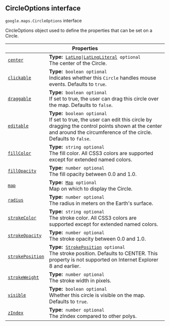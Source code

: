 
<h2 id="CircleOptions">CircleOptions interface</h2>
<p>
<code><span itemprop="path">google.maps</span>.<span itemprop="name">CircleOptions</span></code>
interface
</p>
<p>CircleOptions object used to define the properties that can be set on a Circle.</p>
<div class="devsite-table-wrapper"><table class="properties responsive" summary="interface CircleOptions - Properties">
<thead>
<tr><th colspan="2">Properties</th>
</tr></thead>
<tbody>
<tr id="CircleOptions.center">
<td itemprop="property"><code><a class="secret-link" href="#CircleOptions.center"><span>center</span></a></code></td>
<td><div><strong>Type:</strong>&nbsp; <code><a href="LatLng.md">LatLng</a>|<a href="LatLngLiteral.md">LatLngLiteral</a> <span class="optional-type-annotation">optional</span></code></div>
<div class="desc">The center of the Circle.</div></td>
</tr>
<tr id="CircleOptions.clickable">
<td itemprop="property"><code><a class="secret-link" href="#CircleOptions.clickable"><span>clickable</span></a></code></td>
<td><div><strong>Type:</strong>&nbsp; <code>boolean <span class="optional-type-annotation">optional</span></code></div>
<div class="desc">Indicates whether this <code>Circle</code> handles mouse events. Defaults to <code>true</code>.</div></td>
</tr>
<tr id="CircleOptions.draggable">
<td itemprop="property"><code><a class="secret-link" href="#CircleOptions.draggable"><span>draggable</span></a></code></td>
<td><div><strong>Type:</strong>&nbsp; <code>boolean <span class="optional-type-annotation">optional</span></code></div>
<div class="desc">If set to true, the user can drag this circle over the map. Defaults to <code>false</code>.</div></td>
</tr>
<tr id="CircleOptions.editable">
<td itemprop="property"><code><a class="secret-link" href="#CircleOptions.editable"><span>editable</span></a></code></td>
<td><div><strong>Type:</strong>&nbsp; <code>boolean <span class="optional-type-annotation">optional</span></code></div>
<div class="desc">If set to true, the user can edit this circle by dragging the control points shown at the center and around the circumference of the circle. Defaults to <code>false</code>.</div></td>
</tr>
<tr id="CircleOptions.fillColor">
<td itemprop="property"><code><a class="secret-link" href="#CircleOptions.fillColor"><span>fillColor</span></a></code></td>
<td><div><strong>Type:</strong>&nbsp; <code>string <span class="optional-type-annotation">optional</span></code></div>
<div class="desc">The fill color. All CSS3 colors are supported except for extended named colors.</div></td>
</tr>
<tr id="CircleOptions.fillOpacity">
<td itemprop="property"><code><a class="secret-link" href="#CircleOptions.fillOpacity"><span>fillOpacity</span></a></code></td>
<td><div><strong>Type:</strong>&nbsp; <code>number <span class="optional-type-annotation">optional</span></code></div>
<div class="desc">The fill opacity between 0.0 and 1.0.</div></td>
</tr>
<tr id="CircleOptions.map">
<td itemprop="property"><code><a class="secret-link" href="#CircleOptions.map"><span>map</span></a></code></td>
<td><div><strong>Type:</strong>&nbsp; <code><a href="Map.md">Map</a> <span class="optional-type-annotation">optional</span></code></div>
<div class="desc">Map on which to display the Circle.</div></td>
</tr>
<tr id="CircleOptions.radius">
<td itemprop="property"><code><a class="secret-link" href="#CircleOptions.radius"><span>radius</span></a></code></td>
<td><div><strong>Type:</strong>&nbsp; <code>number <span class="optional-type-annotation">optional</span></code></div>
<div class="desc">The radius in meters on the Earth's surface.</div></td>
</tr>
<tr id="CircleOptions.strokeColor">
<td itemprop="property"><code><a class="secret-link" href="#CircleOptions.strokeColor"><span>strokeColor</span></a></code></td>
<td><div><strong>Type:</strong>&nbsp; <code>string <span class="optional-type-annotation">optional</span></code></div>
<div class="desc">The stroke color. All CSS3 colors are supported except for extended named colors.</div></td>
</tr>
<tr id="CircleOptions.strokeOpacity">
<td itemprop="property"><code><a class="secret-link" href="#CircleOptions.strokeOpacity"><span>strokeOpacity</span></a></code></td>
<td><div><strong>Type:</strong>&nbsp; <code>number <span class="optional-type-annotation">optional</span></code></div>
<div class="desc">The stroke opacity between 0.0 and 1.0.</div></td>
</tr>
<tr id="CircleOptions.strokePosition">
<td itemprop="property"><code><a class="secret-link" href="#CircleOptions.strokePosition"><span>strokePosition</span></a></code></td>
<td><div><strong>Type:</strong>&nbsp; <code><a href="StrokePosition.md">StrokePosition</a> <span class="optional-type-annotation">optional</span></code></div>
<div class="desc">The stroke position. Defaults to CENTER. This property is not supported on Internet Explorer 8 and earlier.</div></td>
</tr>
<tr id="CircleOptions.strokeWeight">
<td itemprop="property"><code><a class="secret-link" href="#CircleOptions.strokeWeight"><span>strokeWeight</span></a></code></td>
<td><div><strong>Type:</strong>&nbsp; <code>number <span class="optional-type-annotation">optional</span></code></div>
<div class="desc">The stroke width in pixels.</div></td>
</tr>
<tr id="CircleOptions.visible">
<td itemprop="property"><code><a class="secret-link" href="#CircleOptions.visible"><span>visible</span></a></code></td>
<td><div><strong>Type:</strong>&nbsp; <code>boolean <span class="optional-type-annotation">optional</span></code></div>
<div class="desc">Whether this circle is visible on the map. Defaults to <code>true</code>.</div></td>
</tr>
<tr id="CircleOptions.zIndex">
<td itemprop="property"><code><a class="secret-link" href="#CircleOptions.zIndex"><span>zIndex</span></a></code></td>
<td><div><strong>Type:</strong>&nbsp; <code>number <span class="optional-type-annotation">optional</span></code></div>
<div class="desc">The zIndex compared to other polys.</div></td>
</tr>
</tbody>
</table></div>
<script src="replace_links.js"></script>
